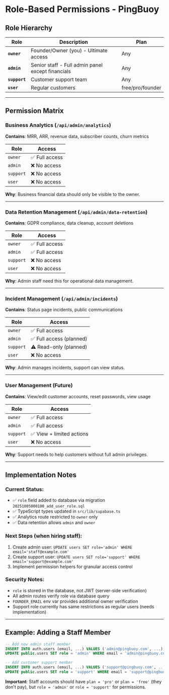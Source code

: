 # Role-Based Permissions - PingBuoy

## Role Hierarchy

| Role | Description | Plan |
|------|-------------|------|
| **`owner`** | Founder/Owner (you) - Ultimate access | Any |
| **`admin`** | Senior staff - Full admin panel except financials | Any |
| **`support`** | Customer support team | Any |
| **`user`** | Regular customers | free/pro/founder |

---

## Permission Matrix

### Business Analytics (`/api/admin/analytics`)
**Contains**: MRR, ARR, revenue data, subscriber counts, churn metrics

| Role | Access |
|------|--------|
| `owner` | ✅ Full access |
| `admin` | ❌ No access |
| `support` | ❌ No access |
| `user` | ❌ No access |

**Why**: Business financial data should only be visible to the owner.

---

### Data Retention Management (`/api/admin/data-retention`)
**Contains**: GDPR compliance, data cleanup, account deletions

| Role | Access |
|------|--------|
| `owner` | ✅ Full access |
| `admin` | ✅ Full access |
| `support` | ❌ No access |
| `user` | ❌ No access |

**Why**: Admin staff need this for operational data management.

---

### Incident Management (`/api/admin/incidents`)
**Contains**: Status page incidents, public communications

| Role | Access |
|------|--------|
| `owner` | ✅ Full access |
| `admin` | ✅ Full access (planned) |
| `support` | ⚠️ Read-only (planned) |
| `user` | ❌ No access |

**Why**: Admin manages incidents, support can view status.

---

### User Management (Future)
**Contains**: View/edit customer accounts, reset passwords, view usage

| Role | Access |
|------|--------|
| `owner` | ✅ Full access |
| `admin` | ✅ Full access |
| `support` | ✅ View + limited actions |
| `user` | ❌ No access |

**Why**: Support needs to help customers without full admin privileges.

---

## Implementation Notes

### Current Status:
- ✅ `role` field added to database via migration `20251005000100_add_user_role.sql`
- ✅ TypeScript types updated in `src/lib/supabase.ts`
- ✅ Analytics route restricted to `owner` only
- ✅ Data retention allows `admin` and `owner`

### Next Steps (when hiring staff):
1. Create admin user: `UPDATE users SET role='admin' WHERE email='staff@example.com'`
2. Create support user: `UPDATE users SET role='support' WHERE email='support@example.com'`
3. Implement permission helpers for granular access control

### Security Notes:
- `role` is stored in the database, not JWT (server-side verification)
- All admin routes verify role via database query
- `FOUNDER_EMAIL` env var provides additional owner verification
- Support role currently has same restrictions as regular users (needs implementation)

---

## Example: Adding a Staff Member

```sql
-- Add new admin staff member
INSERT INTO auth.users (email, ...) VALUES ('admin@pingbuoy.com', ...);
UPDATE public.users SET role = 'admin' WHERE email = 'admin@pingbuoy.com';

-- Add customer support member
INSERT INTO auth.users (email, ...) VALUES ('support@pingbuoy.com', ...);
UPDATE public.users SET role = 'support' WHERE email = 'support@pingbuoy.com';
```

**Important**: Staff accounts should have `plan = 'pro'` or `plan = 'free'` (they don't pay), but `role = 'admin'` or `role = 'support'` for permissions.
